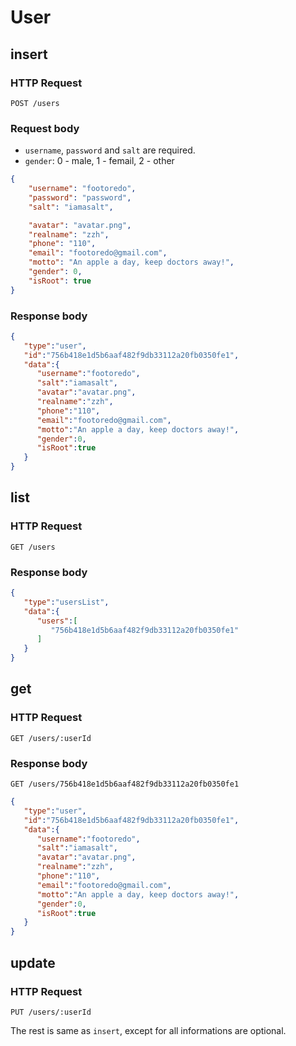 # User

## insert

### HTTP Request

```
POST /users
```

### Request body

- `username`, `password` and `salt` are required.
- `gender`: 0 - male, 1 - femail, 2 - other

```json
{
    "username": "footoredo",
    "password": "password",
    "salt": "iamasalt",

    "avatar": "avatar.png",
    "realname": "zzh",
    "phone": "110",
    "email": "footoredo@gmail.com",
    "motto": "An apple a day, keep doctors away!",
    "gender": 0,
    "isRoot": true
}
```

### Response body

```json
{
   "type":"user",
   "id":"756b418e1d5b6aaf482f9db33112a20fb0350fe1",
   "data":{
      "username":"footoredo",
      "salt":"iamasalt",
      "avatar":"avatar.png",
      "realname":"zzh",
      "phone":"110",
      "email":"footoredo@gmail.com",
      "motto":"An apple a day, keep doctors away!",
      "gender":0,
      "isRoot":true
   }
}
```

## list

### HTTP Request

```
GET /users
```

### Response body
```json
{
   "type":"usersList",
   "data":{
      "users":[
         "756b418e1d5b6aaf482f9db33112a20fb0350fe1"
      ]
   }
}
```

## get

### HTTP Request

```
GET /users/:userId
```

### Response body
```
GET /users/756b418e1d5b6aaf482f9db33112a20fb0350fe1
```
```json
{
   "type":"user",
   "id":"756b418e1d5b6aaf482f9db33112a20fb0350fe1",
   "data":{
      "username":"footoredo",
      "salt":"iamasalt",
      "avatar":"avatar.png",
      "realname":"zzh",
      "phone":"110",
      "email":"footoredo@gmail.com",
      "motto":"An apple a day, keep doctors away!",
      "gender":0,
      "isRoot":true
   }
}
```

## update

### HTTP Request

```
PUT /users/:userId
```

The rest is same as `insert`, except for all informations are optional.
